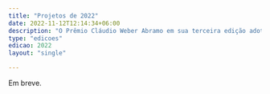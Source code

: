 ```yaml
---
title: "Projetos de 2022"
date: 2022-11-12T12:14:34+06:00
description: "O Prêmio Cláudio Weber Abramo em sua terceira edição adotou um novo formato sem categorias, para premiar os melhores trabalhos de jornalismo de dados do país."
type: "edicoes"
edicao: 2022
layout: "single"

---
```



Em breve.